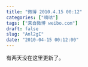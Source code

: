 ```yaml
---
title: "微博 2010.4.15 00:12"
categories: ["嘀咕"]
tags: ["来自微博 weibo.com"]
draft: false
slug: "Anl2gI"
date: "2010-04-15 00:12:00"
---
```


<p>有两天没在这里更新了。 ​​​​</p>
